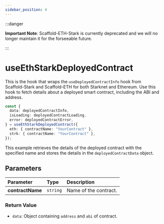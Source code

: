 ```yaml
---
sidebar_position: 4
---
```


:::danger

**Important Note**: Scaffold-ETH-Stark is currently deprecated and we will no longer maintain it for the forseeable future.

:::

# useEthStarkDeployedContract

This is the hook that wraps the `useDeployedContractInfo` hook from Scaffold-Stark and Scaffold-ETH for both Starknet and Ethereum. Use this hook to fetch details about a deployed smart contract, including the ABI and address.

```ts
const {
  data: deployedContractInfo,
  isLoading: deployedContractLoading,
  error: deployedContractError,
} = useEthStarkDeployedContract({
  eth: { contractName: "YourContract" },
  strk: { contractName: "YourContract" },
});
```

This example retrieves the details of the deployed contract with the specified name and stores the details in the `deployedContractData` object.

## Parameters

| Parameter        | Type     | Description           |
| :--------------- | :------- | :-------------------- |
| **contractName** | `string` | Name of the contract. |

### Return Value

- `data`: Object containing `address` and `abi` of contract.
